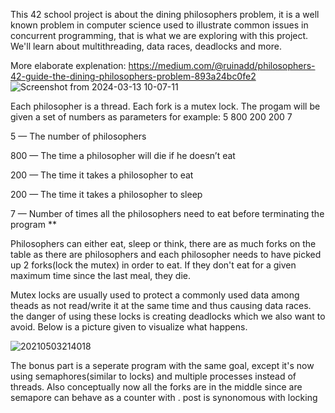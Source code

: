 
This 42 school project is about the dining philosophers problem, it is a well known problem in computer science used to illustrate common issues in concurrent programming,
that is what we are exploring with this project. We'll learn about multithreading, data races, deadlocks and more.

More elaborate explenation:
https://medium.com/@ruinadd/philosophers-42-guide-the-dining-philosophers-problem-893a24bc0fe2
![Screenshot from 2024-03-13 10-07-11](https://github.com/Rikkopanda/philoshophers/assets/101322592/5d458112-06cc-43e4-8445-dfaad395c081)



Each philosopher is a thread.
Each fork is a mutex lock.
The progam will be given a set of numbers as parameters for example:
5 800 200 200 7

5 — The number of philosophers

800 — The time a philosopher will die if he doesn’t eat

200 — The time it takes a philosopher to eat

200 — The time it takes a philosopher to sleep

7 — Number of times all the philosophers need to eat before terminating the program **


Philosophers can either eat, sleep or think, there are as much forks on the table as there are philosophers and each philosopher needs
to have picked up 2 forks(lock the mutex) in order to eat. If they don't eat for a given maximum time since the last meal, they die.

Mutex locks are usually used to protect a commonly used data among theads as not read/write it at the same time and thus causing data races.
the danger of using these locks is creating deadlocks which we also want to avoid.
Below is a picture given to visualize what happens.

![20210503214018](https://github.com/Rikkopanda/philoshophers/assets/101322592/830f4b78-d0f4-4dfe-9696-5426093055cb)

The bonus part is a seperate program with the same goal, except it's now using semaphores(similar to locks) and
multiple processes instead of threads. Also conceptually now all the forks are in the middle since are 
semapore can behave as a counter with . post is synonomous with locking


